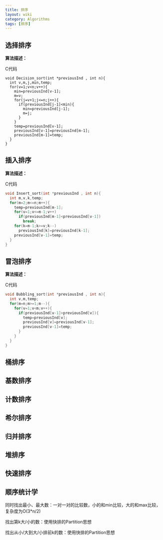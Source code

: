 ```yaml
---
title: 排序
layout: wiki
category: Algorithms
tags: [排序]
---
```



## 选择排序

**算法描述：**

C代码

~~~Code
void Decision_sort(int *previousInd , int n){
  int v,m,j,min,temp;
  for(v=1;v<n;v++){
    min=previousInd[v-1];
    m=v;
    for(j=v+1;j<=n;j++){
      if(previousInd[j-1]<min){
        min=previousInd[j-1];
        m=j;
      }
    }
    temp=previousInd[v-1];
    previousInd[v-1]=previousInd[m-1];
    previousInd[m-1]=temp;
  }
}
~~~


## 插入排序

**算法描述：**

C代码

~~~C
void Insert_sort(int *previousInd , int n){
  int m,v,k,temp;
  for(m=2;m<=n;m++){
    temp=previousInd[m-1];
    for(v=1;v<=m-1;v++)
      if(previousInd[m-1]<previousInd[v-1])
        break;
    for(k=m-1;k>=v;k--)
      previousInd[k]=previousInd[k-1];
    previousInd[v-1]=temp;
  }
}
~~~

## 冒泡排序

**算法描述：**

C代码　　

~~~C
void Bubbling_sort(int *previousInd , int n){
  int v,m,temp;
  for(m=n;m>=1;m--){
    for(v=1;v<m;v++){
      if(previousInd[v-1]>previousInd[v]){
        temp=previousInd[v];
        previousInd[v]=previousInd[v-1];
        previousInd[v-1]=temp;
      }
    }
  }
}
~~~

## 桶排序

## 基数排序

## 计数排序

## 希尔排序

## 归并排序

## 堆排序

## 快速排序

## 顺序统计学

同时找出最小、最大数：一对一对的比较数，小的和min比较，大的和max比较，复杂度为O(3*n/2)

找出第k大/小的数：使用快排的Partition思想

找出从小/大到大/小排前k的数：使用快排的Partition思想
